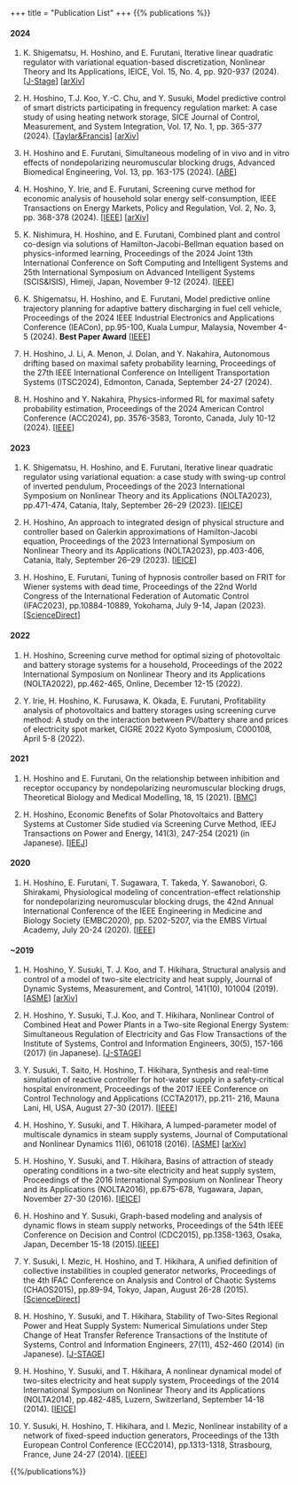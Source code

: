 +++
title = "Publication List"
+++
{{% publications %}}

#### 2024

1. K. Shigematsu, H. Hoshino, and E. Furutani,
Iterative linear quadratic regulator with variational equation-based discretization,
Nonlinear Theory and Its Applications, IEICE, Vol. 15, No. 4, pp. 920-937 (2024).
[[J-Stage](https://doi.org/10.1587/nolta.15.920)]
[[arXiv](https://doi.org/10.48550/arXiv.2402.11648)]

1. H. Hoshino, T.J. Koo, Y.-C. Chu, and Y. Susuki,
Model predictive control of smart districts participating in frequency regulation market: A case study of using heating network storage,
SICE Journal of Control, Measurement, and System Integration, Vol. 17, No. 1, pp. 365-377 (2024).
[[Taylar&Francis](https://doi.org/10.1080/18824889.2024.2402103)]
[[arXiv](http://arxiv.org/abs/2305.07198)]

1. H. Hoshino and E. Furutani, 
Simultaneous modeling of in vivo and in vitro effects of nondepolarizing neuromuscular blocking drugs,
Advanced Biomedical Engineering, Vol. 13, pp. 163-175 (2024).
[[ABE](https://doi.org/10.14326/abe.13.163)]

1. H. Hoshino, Y. Irie, and E. Furutani,
Screening curve method for economic analysis of household solar energy self-consumption,
IEEE Transactions on Energy Markets, Policy and Regulation, Vol. 2, No. 3, pp. 368-378 (2024). 
[[IEEE](https://doi.org/10.1109/TEMPR.2024.3350051)]
[[arXiv](https://arxiv.org/abs/2308.00244)]

1. K. Nishimura, H. Hoshino, and E. Furutani, Combined plant and control co-design via solutions of Hamilton-Jacobi-Bellman equation based on physics-informed learning,
Proceedings of the 2024 Joint 13th International Conference on Soft Computing and Intelligent Systems and 25th International Symposium on Advanced Intelligent Systems (SCIS&ISIS), Himeji, Japan, November 9-12 (2024).
[[IEEE](https://doi.org/10.1109/SCISISIS61014.2024.10760044)]

1. K. Shigematsu, H. Hoshino, and E. Furutani, Model predictive online trajectory planning for adaptive battery discharging in fuel cell vehicle,
Proceedings of the 2024 IEEE Industrial Electronics and Applications Conference (IEACon), pp.95-100, Kuala Lumpur, Malaysia, November 4-5 (2024). **Best Paper Award**
[[IEEE](https://doi.org/10.1109/IEACon61321.2024.10797278)]

1. H. Hoshino, J. Li, A. Menon, J. Dolan, and Y. Nakahira, Autonomous drifting based on maximal safety probability learning, Proceedings of the 27th IEEE International Conference on Intelligent Transportation Systems (ITSC2024), Edmonton, Canada, September 24-27 (2024).

1. H. Hoshino and Y. Nakahira,
Physics-informed RL for maximal safety probability estimation,
Proceedings of the 2024 American Control Conference (ACC2024), pp. 3576-3583, Toronto, Canada, July 10-12 (2024). 
[[IEEE](https://doi.org/10.23919/ACC60939.2024.10644621)]

#### 2023
1. K. Shigematsu, H. Hoshino, and E. Furutani,
Iterative linear quadratic regulator using variational equation: a case study with swing-up control of inverted pendulum,
Proceedings of the 2023 International Symposium on Nonlinear Theory and its Applications (NOLTA2023), pp.471-474, Catania, Italy, September 26–29 (2023). 
[[IEICE](https://doi.org/10.34385/proc.76.C2L-23)]

1. H. Hoshino,
An approach to integrated design of physical structure and controller based on Galerkin approximations of Hamilton-Jacobi equation,
Proceedings of the 2023 International Symposium on Nonlinear Theory and its Applications (NOLTA2023), pp.403-406, Catania, Italy, September 26–29 (2023).
[[IEICE](https://doi.org/10.34385/proc.76.C1L-22)]

1. H. Hoshino, E. Furutani,
Tuning of hypnosis controller based on FRIT for Wiener systems with dead time,
Proceedings of the 22nd World Congress of the International Federation of Automatic Control (IFAC2023), pp.10884-10889, Yokohama, July 9-14, Japan (2023). 
[[ScienceDirect](https://doi.org/10.1016/j.ifacol.2023.10.888)]

#### 2022
1. H. Hoshino, Screening curve method for optimal sizing of photovoltaic and battery storage systems for a household, Proceedings of the 2022 International Symposium on Nonlinear Theory and its Applications (NOLTA2022), pp.462-465, Online, December 12-15 (2022). 

1. Y. Irie, H. Hoshino, K. Furusawa, K. Okada, E. Furutani, Profitability analysis of photovoltaics and battery storages using screening curve method: A study on the interaction between PV/battery share and prices of electricity spot market, CIGRE 2022 Kyoto Symposium, C000108, April 5-8 (2022). 

#### 2021

1. H. Hoshino and E. Furutani,
On the relationship between inhibition and receptor occupancy by nondepolarizing neuromuscular blocking drugs,
Theoretical Biology and Medical Modelling, 18, 15 (2021).
[[BMC](https://doi.org/10.1186/s12976-021-00147-w)]

1. H. Hoshino,
Economic Benefits of Solar Photovoltaics and Battery Systems at Customer Side studied via Screening Curve Method,
IEEJ Transactions on Power and Energy, 141(3), 247-254 (2021) (in Japanese). 
[[IEEJ](https://www.jstage.jst.go.jp/article/ieejpes/141/3/141_247/_article/-char/en)]

#### 2020

1. H. Hoshino, E. Furutani, T. Sugawara, T. Takeda, Y. Sawanobori, G. Shirakami, Physiological modeling of concentration-effect relationship for nondepolarizing neuromuscular blocking drugs, the 42nd Annual International Conference of the IEEE Engineering in Medicine and Biology Society (EMBC2020), pp. 5202-5207, via the EMBS Virtual Academy, July 20-24 (2020). [[IEEE](https://ieeexplore.ieee.org/abstract/document/9175229)] 

#### ~2019

1. H. Hoshino, Y. Susuki, T. J. Koo, and T. Hikihara,
Structural analysis and control of a model of two-site electricity and heat supply,
Journal of Dynamic Systems, Measurement, and Control, 141(10), 101004 (2019).
[[ASME](https://doi.org/10.1115/1.4043703)]
[[arXiv](https://arxiv.org/abs/1809.03939)]

1. H. Hoshino, Y. Susuki, T.J. Koo, and T. Hikihara,
Nonlinear Control of Combined Heat and Power Plants in a Two-site Regional Energy System: Simultaneous Regulation of Electricity and Gas Flow
Transactions of the Institute of Systems, Control and Information Engineers, 30(5), 157-166 (2017) (in Japanese).
[[J-STAGE](https://doi.org/10.5687/iscie.30.157)]

1. Y. Susuki, T. Saito, H. Hoshino, T. Hikihara, Synthesis and real-time simulation of reactive controller for hot-water supply in a safety-critical hospital environment, Proceedings of the 2017 IEEE Conference on Control Technology and Applications (CCTA2017), pp.211- 216, Mauna Lani, HI, USA, August 27-30 (2017). [[IEEE](https://doi.org/10.1109/CCTA.2017.8062465)]

1. H. Hoshino, Y. Susuki, and T. Hikihara,
A lumped-parameter model of multiscale dynamics in steam supply systems,
Journal of Computational and Nonlinear Dynamics 11(6), 061018 (2016).
[[ASME](https://doi.org/10.1115/1.4034491)]
[[arXiv](https://arxiv.org/abs/1906.08135)]

1. H. Hoshino, Y. Susuki, and T. Hikihara, Basins of attraction of steady operating conditions in a two-site electricity and heat supply system, Proceedings of the 2016 International Symposium on Nonlinear Theory and its Applications (NOLTA2016), pp.675-678, Yugawara, Japan, November 27-30 (2016). [[IEICE](http://www.ieice.org/nolta/symposium/archive/2016/articles/1185.pdf)]

1. H. Hoshino and Y. Susuki, Graph-based modeling and analysis of dynamic flows in steam supply networks, Proceedings of the 54th IEEE Conference on Decision and Control (CDC2015), pp.1358-1363, Osaka, Japan, December 15-18 (2015).[[IEEE](https://doi.org/10.1109/CDC.2015.7402400)]

1. Y. Susuki, I. Mezic, H. Hoshino, and T. Hikihara, A unified definition of collective instabilities in coupled generator networks, Proceedings of the 4th IFAC Conference on Analysis and Control of Chaotic Systems (CHAOS2015), pp.89-94, Tokyo, Japan, August 26-28 (2015). [[ScienceDirect](https://doi.org/10.1016/j.ifacol.2015.11.016)]

1. H. Hoshino, Y. Susuki, and T. Hikihara,
Stability of Two-Sites Regional Power and Heat Supply System: Numerical Simulations under Step Change of Heat Transfer Reference
Transactions of the Institute of Systems, Control and Information Engineers, 
27(11), 452-460 (2014) (in Japanese).
[[J-STAGE](https://doi.org/10.5687/iscie.27.452)]

1. H. Hoshino, Y. Susuki, and T. Hikihara, A nonlinear dynamical model of two-sites electricity and heat supply system, Proceedings of the 2014 International Symposium on Nonlinear Theory and its Applications (NOLTA2014), pp.482-485, Luzern, Switzerland, September 14-18 (2014). [[IEICE](http://www.ieice.org/nolta/symposium/archive/2014/articles/C2L-A2-6065.pdf)]

1. Y. Susuki, H. Hoshino, T. Hikihara, and I. Mezic, Nonlinear instability of a network of fixed-speed induction generators, Proceedings of the 13th European Control Conference (ECC2014), pp.1313-1318, Strasbourg, France, June 24-27 (2014). [[IEEE](https://doi.org/10.1109/ECC.2014.6862396)]


{{%/publications%}}
